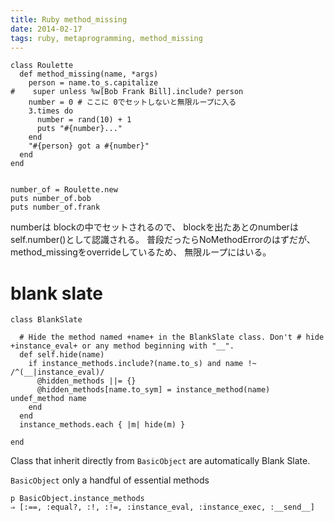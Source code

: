 ```yaml
---
title: Ruby method_missing
date: 2014-02-17
tags: ruby, metaprogramming, method_missing
---
```


```
class Roulette
  def method_missing(name, *args)
    person = name.to_s.capitalize
#    super unless %w[Bob Frank Bill].include? person
    number = 0 # ここに 0でセットしないと無限ループに入る
    3.times do
      number = rand(10) + 1
      puts "#{number}..."
    end
    "#{person} got a #{number}"
  end
end


number_of = Roulette.new
puts number_of.bob
puts number_of.frank
```

numberは blockの中でセットされるので、
blockを出たあとのnumberは self.number()として認識される。
普段だったらNoMethodErrorのはずだが、method_missingをoverrideしているため、
無限ループにはいる。


# blank slate


```
class BlankSlate

  # Hide the method named +name+ in the BlankSlate class. Don't # hide +instance_eval+ or any method beginning with "__".
  def self.hide(name)
    if instance_methods.include?(name.to_s) and name !~ /^(__|instance_eval)/
      @hidden_methods ||= {}
      @hidden_methods[name.to_sym] = instance_method(name) undef_method name
    end
  end
  instance_methods.each { |m| hide(m) }

end

```

Class that inherit directly from `BasicObject` are automatically Blank Slate.

`BasicObject` only a handful of essential methods

```
p BasicObject.instance_methods
⇒ [:==, :equal?, :!, :!=, :instance_eval, :instance_exec, :__send__]
```